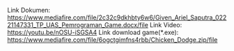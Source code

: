 Link Dokumen: https://www.mediafire.com/file/2c32c9dkhbty6w6/Given_Ariel_Saputra_02221147331_TP_UAS_Pemrograman_Game.docx/file
Link Video: https://youtu.be/nOSU-iSGSA4
Link download game(*.exe): https://www.mediafire.com/file/6ogctgimfns4rbb/Chicken_Dodge.zip/file
